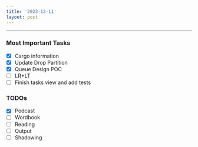 ```yaml
---
title: '2023-12-11'
layout: post
---
```


---

### Most Important Tasks

- [x] Cargo information
- [x] Update Drop Partition
- [x] Queue Design POC
- [ ] LR+LT
- [ ] Finish tasks view and add tests

### TODOs

- [x] Podcast
- [ ] Wordbook
- [ ] Reading
- [ ] Output
- [ ] Shadowing
